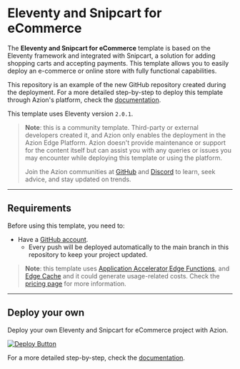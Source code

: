 # Eleventy and Snipcart for eCommerce

The **Eleventy and Snipcart for eCommerce** template is based on the Eleventy framework and integrated with Snipcart, a solution for adding shopping carts and accepting payments. This template allows you to easily deploy an e-commerce or online store with fully functional capabilities.

This repository is an example of the new GitHub repository created during the deployment. For a more detailed step-by-step to deploy this template through Azion's platform, check the [documentation](https://www.azion.com/en/documentation/products/guides/eleventy-ecommerce-collection/).

This template uses Eleventy version `2.0.1`.

> **Note**: this is a community template. Third-party or external developers created it, and Azion only enables the deployment in the Azion Edge Platform. Azion doesn't provide maintenance or support for the content itself but can assist you with any queries or issues you may encounter while deploying this template or using the platform.
>
> Join the Azion communities at [GitHub](https://github.com/aziontech) and [Discord](https://discord.com/channels/1112754829878624390/1113104727979348008) to learn, seek advice, and stay updated on trends.

---

## Requirements

Before using this template, you need to:

- Have a [GitHub account](https://github.com/signup).
  - Every push will be deployed automatically to the main branch in this repository to keep your project updated.

> **Note**: this template uses [Application Accelerator](https://www.azion.com/en/documentation/products/build/edge-application/application-accelerator/),[Edge Functions](https://www.azion.com/en/documentation/products/build/edge-application/edge-functions/), and [Edge Cache](https://www.azion.com/en/documentation/products/build/edge-application/edge-cache/) and it could generate usage-related costs. Check the [pricing page](https://www.azion.com/en/pricing/) for more information.

---

## Deploy your own

Deploy your own Eleventy and Snipcart for eCommerce project with Azion.

[![Deploy Button](https://www.azion.com/button/)](https://console.azion.com/create/azion-community/eleventy-snipcart-for-ecommerce "Deploy with Azion")

For a more detailed step-by-step, check the [documentation](https://www.azion.com/en/documentation/products/guides/eleventy-ecommerce-collection/).
